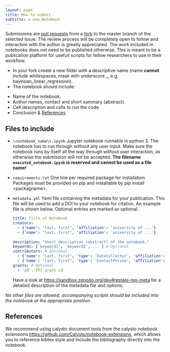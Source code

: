 ```yaml
---
layout: page
title: How to submit
subtitle: a new Notebook
---
```


Submissions are [pull requests](https://help.github.com/articles/about-pull-requests/) from a [fork](https://guides.github.com/activities/forking/) to the master branch of the selected issue. The review process will be completely open to follow and interaction with the author is greatly appreciated. The work included in notebooks does not need to be published otherwise. This is meant to be a publication platform for usefull scripts for fellow researchers to use in their workflow.

* In your fork create a new filder with a descriptive name (name **cannot** include whitespaces, mask with underscore _, e.g. bayesian_linear_regression).
* The notebook should include:
 - Name of the notebook.
 - Author names, contact and short summary (abstract).
 - Cell description and cells to run the code. 
 - Conclusion \& [References](#References)

## Files to include
- `\<notebook_name\>.ipynb` 
  Jupyter notebook runnable in python 3. 
  The notebook has to run through without any user input. 
  Make sure the notebook runs by itself all the way through without user interaction, as otherwise the submission will not be accepted.
  **The filename `executed_notebook.ipynb` is reserved and cannot be used as a file name!**
- `requirements.txt`
  One line per required package for installation. Packages must be provided on pip and installable by pip install \<packagname\>.
- `metadata.yml`
  Yaml file containing the metadata for your publication. This file will be used to add a DOI to your notebook for citation. An example file is shown below. Optional entries are marked as optional.
   
  ```yaml
  title: Title of Notebook
  creators:
    - {'name': "last, first", 'affiliation': 'university of ...'}
    - {'name': "last, first", 'affiliation': 'university of ...'}
    ...
  description: "Short description (abstract) of the notebook."
  keywords: ['keyword1', 'keyword2', ... ] # Optional
  contributors: # Optional
    - {'name': "last, first", 'type': 'DataCollector', 'affiliation': 'university of ...'}
    - {'name': "last, first", 'type': 'ContactPerson', 'affiliation': 'university of ...'}
  grants: # Optional
    - 'id':'FP7 grant id'
  ```
  Have a look at https://sandbox.zenodo.org/dev#restapi-rep-meta for a detailed description of the metadata file and options.

*No other files are allowed, accompanying scripts should be included into the notebook at the appropriate position.*
  
## References
We recommend using calysto document tools from the calysto notebook extensions https://github.com/Calysto/notebook-extensions, which allows you to reference bibtex style and include the bibliography directly into the notebook. 
